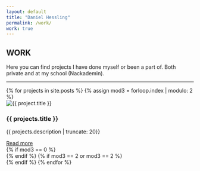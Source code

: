 ```yaml
---
layout: default
title: "Daniel Hessling"
permalink: /work/
work: true
---
```


<section>
<div class="big-spacer"></div>
<h2><span>WORK</span></h2>
<div class="mini-spacer"></div>
<p>
Here you can find projects I have done myself or been a part of. Both private and at my school (Nackademin).
</p>
<div class="mini-spacer"></div>
<div class="mini-spacer"></div>
<hr class="wavy-hr">
</section>

<section class="project-half">
{% for projects in site.posts %}
  {% assign mod3 = forloop.index | modulo: 2 %}
  <section class="project">
  <img src="{{ projects.image }}" class="project-thumb" alt="{{ project.title }}">
  <div class="project-thumb-overlay"><h1>{{ projects.title }}</h1></div>
  <div class="mini-spacer"></div>
  <div class="mini-spacer"></div>
  <div class="project-info-trunc">
  <div class="trunc-desc"><p>{{ projects.description | truncate: 20}}</p></div>
  <div class="trunch-link"><a href="{{projects.url}}" class="project-link project-link-mini">Read more</a></div>
  </div>
  </section>
  {% if mod3 == 0 %}</section><section class="project-half">{% endif %}
  {% if mod3 == 2 or mod3 == 2 %}<section class="project">{% endif %}
{% endfor %}
</section>
<div class="mini-spacer"></div>